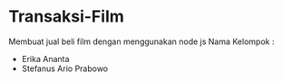 # Transaksi-Film
Membuat jual beli film dengan menggunakan node js
Nama Kelompok :
- Erika Ananta
- Stefanus Ario Prabowo
